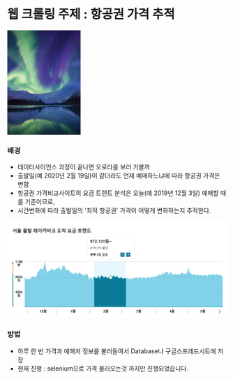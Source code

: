 # 웹 크롤링 주제 : 항공권 가격 추적
<img src = "aurora.jpg" align="center">

### 배경

- 데이터사이언스 과정이 끝나면 오로라를 보러 가볼까
- 출발일(예 2020년 2월 19일)이 같더라도 언제 예매하느냐에 따라 항공권 가격은 변함
- 항공권 가격비교사이트의 요금 트렌트 분석은 오늘(예 2019년 12월 3일) 예매할 때를 기준이므로,
- 시간변화에 따라 출발일의 '최적 항공권' 가격이 어떻게 변화하는지 추적한다.
<img src = "trend.jpg">

### 방법
- 하루 한 번 가격과 예매처 정보를 불러들여서 Database나 구글스프레드시트에 저장
- 현재 진행 : selenium으로 가격 불러오는것 까지만 진행되었습니다.
